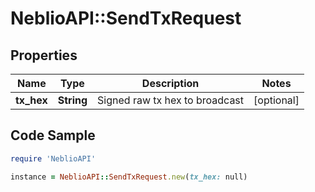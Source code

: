 # NeblioAPI::SendTxRequest

## Properties
Name | Type | Description | Notes
------------ | ------------- | ------------- | -------------
**tx_hex** | **String** | Signed raw tx hex to broadcast | [optional] 

## Code Sample

```ruby
require 'NeblioAPI'

instance = NeblioAPI::SendTxRequest.new(tx_hex: null)
```


